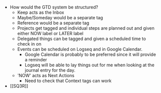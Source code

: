 - How would the GTD system be structured?
	- Keep acts as the Inbox
	- Maybe/Someday would be a separate tag
	- Reference would be a separate tag
	- Projects get tagged and individual steps are planned out and given either NOW label or LATER label
	- Delegated things can be tagged and given a scheduled time to check in on
	- Events can be scheduled on Logseq and in Google Calendar.
		- Google Calendar is probably to be preferred since it will provide a reminder
		- Logseq will be able to lay things out for me when looking at the journal entry for the day.
	- 'NOW' acts as Next Actions
		- Need to check that Context tags can work
- [[SQ3R]]